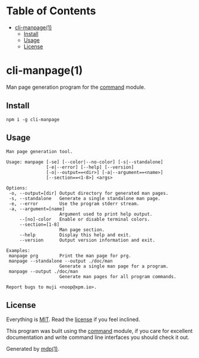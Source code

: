 Table of Contents
=================

* [cli-manpage(1)](#cli-manpage1)
  * [Install](#install)
  * [Usage](#usage)
  * [License](#license)

cli-manpage(1)
==============

Man page generation program for the [command](https://github.com/freeformsystems/cli-command) module.

## Install

```
npm i -g cli-manpage
```

## Usage

```
Man page generation tool.

Usage: manpage [-se] [--color|--no-color] [-s|--standalone]
               [-e|--error] [--help] [--version]
               [-o|--output==<dir>] [-a|--argument==<name>]
               [--section==<1-8>] <args>

Options:
 -o, --output=[dir] Output directory for generated man pages.
 -s, --standalone   Generate a single standalone man page.
 -e, --error        Use the program stderr stream.
 -a, --argument=[name]
                    Argument used to print help output.
     --[no]-color   Enable or disable terminal colors.
     --section=[1-8]
                    Man page section.
     --help         Display this help and exit.
     --version      Output version information and exit.

Examples:
 manpage prg        Print the man page for prg.
 manpage --standalone --output ./doc/man
                    Generate a single man page for a program.
 manpage --output ./doc/man
                    Generate man pages for all program commands.

Report bugs to muji <noop@xpm.io>.
```

## License

Everything is [MIT](http://en.wikipedia.org/wiki/MIT_License). Read the [license](https://github.com/freeformsystems/cli-manpage/blob/master/LICENSE) if you feel inclined.

This program was built using the [command](https://github.com/freeformsystems/cli-command) module, if you care for excellent documentation and write command line interfaces you should check it out.

Generated by [mdp(1)](https://github.com/freeformsystems/mdp).

[command]: https://github.com/freeformsystems/cli-command
